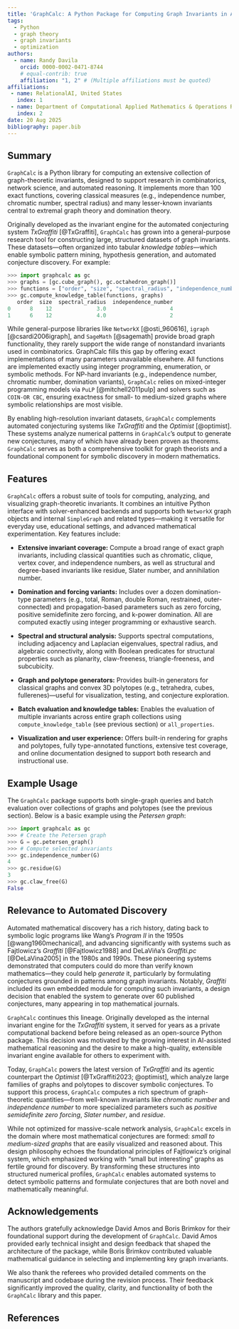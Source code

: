 ```yaml
---
title: 'GraphCalc: A Python Package for Computing Graph Invariants in Automated Conjecturing Systems'
tags:
  - Python
  - graph theory
  - graph invariants
  - optimization
authors:
  - name: Randy Davila
    orcid: 0000-0002-0471-8744
    # equal-contrib: true
    affiliation: "1, 2" # (Multiple affiliations must be quoted)
affiliations:
 - name: RelationalAI, United States
   index: 1
 - name: Department of Computational Applied Mathematics & Operations Research,Rice University, United States
   index: 2
date: 20 Aug 2025
bibliography: paper.bib
---
```


## Summary

`GraphCalc` is a Python library for computing an extensive collection of graph-theoretic invariants, designed to support research in combinatorics, network science, and automated reasoning. It implements more than 100 exact functions, covering classical measures (e.g., independence number, chromatic number, spectral radius) and many lesser-known invariants central to extremal graph theory and domination theory.

Originally developed as the invariant engine for the automated conjecturing system *TxGraffiti* [@TxGraffiti], `GraphCalc` has grown into a general-purpose research tool for constructing large, structured datasets of graph invariants. These datasets—often organized into tabular *knowledge tables*—which enable symbolic pattern mining, hypothesis generation, and automated conjecture discovery. For example:

```python
>>> import graphcalc as gc
>>> graphs = [gc.cube_graph(), gc.octahedron_graph()]
>>> functions = ["order", "size", "spectral_radius", "independence_number"]
>>> gc.compute_knowledge_table(functions, graphs)
   order  size  spectral_radius  independence_number
0      8    12              3.0                    4
1      6    12              4.0                    2
```

While general-purpose libraries like `NetworkX` [@osti_960616], `igraph` [@csardi2006igraph], and `SageMath` [@sagemath] provide broad graph functionality, they rarely support the wide range of nonstandard invariants used in combinatorics. GraphCalc fills this gap by offering exact implementations of many parameters unavailable elsewhere. All functions are implemented exactly using integer programming, enumeration, or symbolic methods. For NP-hard invariants (e.g., independence number, chromatic number, domination variants), `GraphCalc` relies on mixed-integer programming models via `PuLP` [@mitchell2011pulp] and solvers such as `COIN-OR CBC`, ensuring exactness for small- to medium-sized graphs where symbolic relationships are most visible.

By enabling high-resolution invariant datasets, `GraphCalc` complements automated conjecturing systems like *TxGraffiti* and the *Optimist* [@optimist]. These systems analyze numerical patterns in `GraphCalc`’s output to generate new conjectures, many of which have already been proven as theorems. `GraphCalc` serves as both a comprehensive toolkit for graph theorists and a foundational component for symbolic discovery in modern mathematics.

## Features

`GraphCalc` offers a robust suite of tools for computing, analyzing, and visualizing graph-theoretic invariants. It combines an intuitive Python interface with solver-enhanced backends and supports both `NetworkX` graph objects and internal `SimpleGraph` and related types—making it versatile for everyday use, educational settings, and advanced mathematical experimentation. Key features include:

- **Extensive invariant coverage:** Compute a broad range of exact graph invariants, including classical quantities such as chromatic, clique, vertex cover, and independence numbers, as well as structural and degree-based invariants like residue, Slater number, and annihilation number.

- **Domination and forcing variants:** Includes over a dozen domination-type parameters (e.g., total, Roman, double Roman, restrained, outer-connected) and propagation-based parameters such as zero forcing, positive semidefinite zero forcing, and k-power domination. All are computed exactly using integer programming or exhaustive search.

- **Spectral and structural analysis:** Supports spectral computations, including adjacency and Laplacian eigenvalues, spectral radius, and algebraic connectivity, along with Boolean predicates for structural properties such as planarity, claw-freeness, triangle-freeness, and subcubicity.

- **Graph and polytope generators:** Provides built-in generators for classical graphs and convex 3D polytopes (e.g., tetrahedra, cubes, fullerenes)—useful for visualization, testing, and conjecture exploration.

- **Batch evaluation and knowledge tables:** Enables the evaluation of multiple invariants across entire graph collections using `compute_knowledge_table` (see previous section) or `all_properties`.

- **Visualization and user experience:** Offers built-in rendering for graphs and polytopes, fully type-annotated functions, extensive test coverage, and online documentation designed to support both research and instructional use.

## Example Usage

The `GraphCalc` package supports both single-graph queries and batch evaluation over collections of graphs and polytopes (see the previous section). Below is a basic example using the *Petersen graph*:

```python
>>> import graphcalc as gc
>>> # Create the Petersen graph
>>> G = gc.petersen_graph()
>>> # Compute selected invariants
>>> gc.independence_number(G)
4
>>> gc.residue(G)
3
>>> gc.claw_free(G)
False
```

## Relevance to Automated Discovery

Automated mathematical discovery has a rich history, dating back to symbolic logic programs like Wang’s *Program II* in the 1950s [@wang1960mechanical], and advancing significantly with systems such as Fajtlowicz’s *Graffiti* [@Fajtlowicz1988] and DeLaViña’s *Graffiti.pc* [@DeLaVina2005] in the 1980s and 1990s. These pioneering systems demonstrated that computers could do more than verify known mathematics—they could help *generate* it, particularly by formulating conjectures grounded in patterns among graph invariants. Notably, *Graffiti* included its own embedded module for computing such invariants, a design decision that enabled the system to generate over 60 published conjectures, many appearing in top mathematical journals.

`GraphCalc` continues this lineage. Originally developed as the internal invariant engine for the *TxGraffiti* system, it served for years as a private computational backend before being released as an open-source Python package. This decision was motivated by the growing interest in AI-assisted mathematical reasoning and the desire to make a high-quality, extensible invariant engine available for others to experiment with.

Today, `GraphCalc` powers the latest version of *TxGraffiti* and its agentic counterpart the *Optimist* [@TxGraffiti2023; @optimist], which analyze large families of graphs and polytopes to discover symbolic conjectures. To support this process, `GraphCalc` computes a rich spectrum of graph-theoretic quantities—from well-known invariants like *chromatic number* and *independence number* to more specialized parameters such as *positive semidefinite zero forcing*, *Slater number*, and *residue*.

While not optimized for massive-scale network analysis, `GraphCalc` excels in the domain where most mathematical conjectures are formed: *small to medium-sized graphs* that are easily visualized and reasoned about. This design philosophy echoes the foundational principles of Fajtlowicz’s original system, which emphasized working with “small but interesting” graphs as fertile ground for discovery. By transforming these structures into structured numerical profiles, `GraphCalc` enables automated systems to detect symbolic patterns and formulate conjectures that are both novel and mathematically meaningful.

## Acknowledgements

The authors gratefully acknowledge David Amos and Boris Brimkov for their foundational support during the development of `GraphCalc`. David Amos provided early technical insight and design feedback that shaped the architecture of the package, while Boris Brimkov contributed valuable mathematical guidance in selecting and implementing key graph invariants.

We also thank the referees who provided detailed comments on the manuscript and codebase during the revision process. Their feedback significantly improved the quality, clarity, and functionality of both the `GraphCalc` library and this paper.

## References

